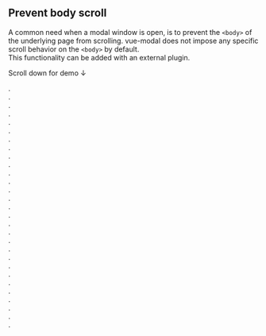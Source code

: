 <h2>Prevent body scroll</h2>

A common need when a modal window is open, is to prevent the `<body>` of the underlying page from scrolling.
vue-modal does not impose any specific scroll behavior on the `<body>` by default.  
This functionality can be added with an external plugin.

Scroll down for demo &darr;

.  
.  
.  
.  
.  
.  
.  
.  
.  
.  
.  
.  
.  
.  
.  
.  
.  
.  
.  
.  
.  
.  
.  
.  
.  
.  
.  
.  
.  

<vue-example file="prevent-body-scroll" />